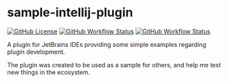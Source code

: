 # sample-intellij-plugin

[![GitHub License](https://img.shields.io/github/license/ChrisCarini/sample-intellij-plugin?style=flat-square)](https://github.com/ChrisCarini/sample-intellij-plugin/blob/main/LICENSE)
[![GitHub Workflow Status](https://img.shields.io/github/workflow/status/ChrisCarini/sample-intellij-plugin/JetBrains%20Plugin%20CI?logo=GitHub&style=flat-square)](https://github.com/ChrisCarini/sample-intellij-plugin/actions?query=workflow%3A%22JetBrains+Plugin+CI%22)
[![GitHub Workflow Status](https://img.shields.io/github/workflow/status/ChrisCarini/sample-intellij-plugin/IntelliJ%20Plugin%20Compatibility?label=IntelliJ%20Plugin%20Compatibility&logo=GitHub&style=flat-square)](https://github.com/ChrisCarini/sample-intellij-plugin/actions?query=workflow%3A%22IntelliJ+Plugin+Compatibility%22)

<!-- Plugin description -->
A plugin for JetBrains IDEs providing some simple examples regarding plugin development.
<!-- Plugin description end -->

The plugin was created to be used as a sample for others, and help me test new things in the ecosystem.